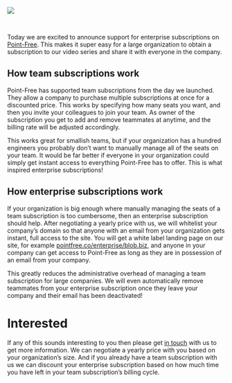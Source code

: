 ![](https://d1iqsrac68iyd8.cloudfront.net/posts/0029-enterprise-subscriptions/poster.jpg)

<br>

Today we are excited to announce support for enterprise subscriptions on [Point-Free](https://www.pointfree.co). This makes it super easy for a large organization to obtain a subscription to our video series and share it with everyone in the company.

## How team subscriptions work

Point-Free has supported team subscriptions from the day we launched. They allow a company to purchase multiple subscriptions at once for a discounted price. This works by specifying how many seats you want, and then you invite your colleagues to join your team. As owner of the subscription you get to add and remove teammates at anytime, and the billing rate will be adjusted accordingly.

This works great for smallish teams, but if your organization has a hundred engineers you probably don’t want to manually manage all of the seats on your team. It would be far better if everyone in your organization could simply get instant access to everything Point-Free has to offer. This is what inspired enterprise subscriptions!

## How enterprise subscriptions work

If your organization is big enough where manually managing the seats of a team subscription is too cumbersome, then an enterprise subscription should help. After negotiating a yearly price with us, we will whitelist your company’s domain so that anyone with an email from your organization gets instant, full access to the site. You will get a white label landing page on our site, for example [pointfree.co/enterprise/blob.biz](https://www.pointfree.co/enterprise/blob.biz), and anyone in your company can get access to Point-Free as long as they are in possession of an email from your company.

This greatly reduces the administrative overhead of managing a team subscription for large companies. We will even automatically remove teammates from your enterprise subscription once they leave your company and their email has been deactivated!

# Interested

If any of this sounds interesting to you then please get [in touch](mailto:support@pointfree.co?subject=Enterprise%20Subscription) with us to get more information. We can negotiate a yearly price with you based on your organization’s size. And if you already have a team subscription with us we can discount your enterprise subscription based on how much time you have left in your team subscription’s billing cycle.
